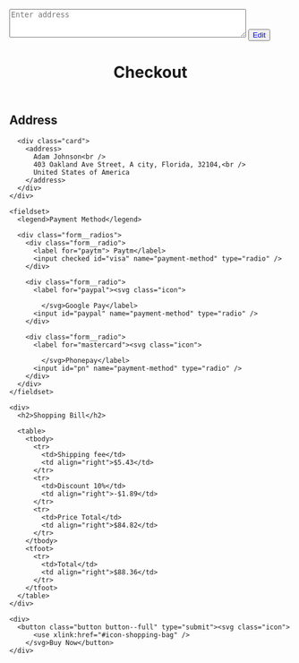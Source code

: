 <html>
  <head><style>:root {
  --color-background: #fae3ea;
  --color-primary: #fc8080;
  --font-family-base: Poppin, sans-serif;
  --font-size-h1: 1.25rem;
  --font-size-h2: 1rem;
}


* {
  box-sizing: inherit;
}

html {
  box-sizing: border-box;
}


.iphone {
  background-color: var(--color-background);
  display: grid;
  font-family: var(--font-family-base);
  line-height: 1.5;
  margin: 0;
  min-block-size: 100vh;
  padding: 5vmin;
  place-items: center;
}

address {
  font-style: normal;
}

button {
  border: 0;
  color: inherit;
  cursor: pointer;
  font: inherit;
}

fieldset {
  border: 0;
  margin: 0;
  padding: 0;
}

h1 {
  font-size: var(--font-size-h1);
  line-height: 1.2;
  margin-block: 0 1.5em;
}

h2 {
  font-size: var(--font-size-h2);
  line-height: 1.2;
  margin-block: 0 0.5em;
}

legend {
  font-weight: 600;
  margin-block-end: 0.5em;
  padding: 0;
}

input {
  border: 0;
  color: inherit;
  font: inherit;
}

input[type="radio"] {
  accent-color: var(--color-primary);
}

table {
  border-collapse: collapse;
  inline-size: 100%;
}

tbody {
  color: #b4b4b4;
}

td {
  padding-block: 0.125em;
}

tfoot {
  border-top: 1px solid #b4b4b4;
  font-weight: 600;
}

.align {
  display: grid;
  place-items: center;
}

.button {
  align-items: center;
  background-color: var(--color-primary);
  border-radius: 999em;
  color: #fff;
  display: flex;
  gap: 0.5em;
  justify-content: center;
  padding-block: 0.75em;
  padding-inline: 1em;
  transition: 0.3s;
}

.button:focus,
.button:hover {
  background-color: #e96363;
}

.button--full {
  inline-size: 100%;
}

.card {
  border-radius: 1em;
  background-color: var(--color-primary);
  color: #fff;
  padding: 1em;
}

.form {
  display: grid;
  gap: 2em;
}

.form__radios {
  display: grid;
  gap: 1em;
}

.form__radio {
  align-items: center;
  background-color: #fefdfe;
  border-radius: 1em;
  box-shadow: 0 0 1em rgba(0, 0, 0, 0.0625);
  display: flex;
  padding: 1em;
}

.form__radio label {
  align-items: center;
  display: flex;
  flex: 1;
  gap: 1em;
}

.header {
  display: flex;
  justify-content: center;
  padding-block: 0.5em;
  padding-inline: 1em;
}

.icon {
  block-size: 1em;
  display: inline-block;
  fill: currentColor;
  inline-size: 1em;
  vertical-align: middle;
}

.iphone {
  background-color: #fbf6f7;
  background-image: linear-gradient(to bottom, #fbf6f7, #fff);
  border-radius: 2em;
  block-size: 812px;
  box-shadow: 0 0 1em rgba(0, 0, 0, 0.0625);
  inline-size: 375px;
  overflow: auto;
  padding: 2em;
}
</style></head>
  <body><div class="a"> <textarea class="form-control" id="desc" rows="3" cols="50" name="desc" placeholder="Enter address"></textarea>
  <input type="submit" style="color:blue;" value="Edit">
</div>
<div class="iphone">
  <header class="header">
    <h1>Checkout</h1>
  </header>

  <form action="https://httpbin.org/post" class="form" method="POST">
    <div>
      <h2>Address</h2>

      <div class="card">
        <address>
          Adam Johnson<br />
          403 Oakland Ave Street, A city, Florida, 32104,<br />
          United States of America
        </address>
      </div>
    </div>

    <fieldset>
      <legend>Payment Method</legend>

      <div class="form__radios">
        <div class="form__radio">
          <label for="paytm"> Paytm</label>
          <input checked id="visa" name="payment-method" type="radio" />
        </div>

        <div class="form__radio">
          <label for="paypal"><svg class="icon">
              
            </svg>Google Pay</label>
          <input id="paypal" name="payment-method" type="radio" />
        </div>

        <div class="form__radio">
          <label for="mastercard"><svg class="icon">
              
            </svg>Phonepay</label>
          <input id="pn" name="payment-method" type="radio" />
        </div>
      </div>
    </fieldset>

    <div>
      <h2>Shopping Bill</h2>

      <table>
        <tbody>
          <tr>
            <td>Shipping fee</td>
            <td align="right">$5.43</td>
          </tr>
          <tr>
            <td>Discount 10%</td>
            <td align="right">-$1.89</td>
          </tr>
          <tr>
            <td>Price Total</td>
            <td align="right">$84.82</td>
          </tr>
        </tbody>
        <tfoot>
          <tr>
            <td>Total</td>
            <td align="right">$88.36</td>
          </tr>
        </tfoot>
      </table>
    </div>

    <div>
      <button class="button button--full" type="submit"><svg class="icon">
          <use xlink:href="#icon-shopping-bag" />
        </svg>Buy Now</button>
    </div>
  </form>
</div>

<svg xmlns="http://www.w3.org/2000/svg" style="display: none">

  <symbol id="icon-shopping-bag" viewBox="0 0 24 24">
    <path d="M20 7h-4v-3c0-2.209-1.791-4-4-4s-4 1.791-4 4v3h-4l-2 17h20l-2-17zm-11-3c0-1.654 1.346-3 3-3s3 1.346 3 3v3h-6v-3zm-4.751 18l1.529-13h2.222v1.5c0 .276.224.5.5.5s.5-.224.5-.5v-1.5h6v1.5c0 .276.224.5.5.5s.5-.224.5-.5v-1.5h2.222l1.529 13h-15.502z" />
  </symbol>

  <symbol id="icon-mastercard" viewBox="0 0 504 504">
    <path d="m504 252c0 83.2-67.2 151.2-151.2 151.2-83.2 0-151.2-68-151.2-151.2 0-83.2 67.2-151.2 150.4-151.2 84.8 0 152 68 152 151.2z" fill="#ffb600" />
    <path d="m352.8 100.8c83.2 0 151.2 68 151.2 151.2 0 83.2-67.2 151.2-151.2 151.2-83.2 0-151.2-68-151.2-151.2" fill="#f7981d" />
    <path d="m352.8 100.8c83.2 0 151.2 68 151.2 151.2 0 83.2-67.2 151.2-151.2 151.2" fill="#ff8500" />
    <path d="m149.6 100.8c-82.4.8-149.6 68-149.6 151.2s67.2 151.2 151.2 151.2c39.2 0 74.4-15.2 101.6-39.2 5.6-4.8 10.4-10.4 15.2-16h-31.2c-4-4.8-8-10.4-11.2-15.2h53.6c3.2-4.8 6.4-10.4 8.8-16h-71.2c-2.4-4.8-4.8-10.4-6.4-16h83.2c4.8-15.2 8-31.2 8-48 0-11.2-1.6-21.6-3.2-32h-92.8c.8-5.6 2.4-10.4 4-16h83.2c-1.6-5.6-4-11.2-6.4-16h-70.4c2.4-5.6 5.6-10.4 8.8-16h53.6c-3.2-5.6-7.2-11.2-12-16h-29.6c4.8-5.6 9.6-10.4 15.2-15.2-26.4-24.8-62.4-39.2-101.6-39.2 0-1.6 0-1.6-.8-1.6z" fill="#ff5050" />
    <path d="m0 252c0 83.2 67.2 151.2 151.2 151.2 39.2 0 74.4-15.2 101.6-39.2 5.6-4.8 10.4-10.4 15.2-16h-31.2c-4-4.8-8-10.4-11.2-15.2h53.6c3.2-4.8 6.4-10.4 8.8-16h-71.2c-2.4-4.8-4.8-10.4-6.4-16h83.2c4.8-15.2 8-31.2 8-48 0-11.2-1.6-21.6-3.2-32h-92.8c.8-5.6 2.4-10.4 4-16h83.2c-1.6-5.6-4-11.2-6.4-16h-70.4c2.4-5.6 5.6-10.4 8.8-16h53.6c-3.2-5.6-7.2-11.2-12-16h-29.6c4.8-5.6 9.6-10.4 15.2-15.2-26.4-24.8-62.4-39.2-101.6-39.2h-.8" fill="#e52836" />
    <path d="m151.2 403.2c39.2 0 74.4-15.2 101.6-39.2 5.6-4.8 10.4-10.4 15.2-16h-31.2c-4-4.8-8-10.4-11.2-15.2h53.6c3.2-4.8 6.4-10.4 8.8-16h-71.2c-2.4-4.8-4.8-10.4-6.4-16h83.2c4.8-15.2 8-31.2 8-48 0-11.2-1.6-21.6-3.2-32h-92.8c.8-5.6 2.4-10.4 4-16h83.2c-1.6-5.6-4-11.2-6.4-16h-70.4c2.4-5.6 5.6-10.4 8.8-16h53.6c-3.2-5.6-7.2-11.2-12-16h-29.6c4.8-5.6 9.6-10.4 15.2-15.2-26.4-24.8-62.4-39.2-101.6-39.2h-.8" fill="#cb2026" />
    <g fill="#fff">
      <path d="m204.8 290.4 2.4-13.6c-.8 0-2.4.8-4 .8-5.6 0-6.4-3.2-5.6-4.8l4.8-28h8.8l2.4-15.2h-8l1.6-9.6h-16s-9.6 52.8-9.6 59.2c0 9.6 5.6 13.6 12.8 13.6 4.8 0 8.8-1.6 10.4-2.4z" />
      <path d="m210.4 264.8c0 22.4 15.2 28 28 28 12 0 16.8-2.4 16.8-2.4l3.2-15.2s-8.8 4-16.8 4c-17.6 0-14.4-12.8-14.4-12.8h32.8s2.4-10.4 2.4-14.4c0-10.4-5.6-23.2-23.2-23.2-16.8-1.6-28.8 16-28.8 36zm28-23.2c8.8 0 7.2 10.4 7.2 11.2h-17.6c0-.8 1.6-11.2 10.4-11.2z" />
      <path d="m340 290.4 3.2-17.6s-8 4-13.6 4c-11.2 0-16-8.8-16-18.4 0-19.2 9.6-29.6 20.8-29.6 8 0 14.4 4.8 14.4 4.8l2.4-16.8s-9.6-4-18.4-4c-18.4 0-36.8 16-36.8 46.4 0 20 9.6 33.6 28.8 33.6 6.4 0 15.2-2.4 15.2-2.4z" />
      <path d="m116.8 227.2c-11.2 0-19.2 3.2-19.2 3.2l-2.4 13.6s7.2-3.2 17.6-3.2c5.6 0 10.4.8 10.4 5.6 0 3.2-.8 4-.8 4s-4.8 0-7.2 0c-13.6 0-28.8 5.6-28.8 24 0 14.4 9.6 17.6 15.2 17.6 11.2 0 16-7.2 16.8-7.2l-.8 6.4h14.4l6.4-44c0-19.2-16-20-21.6-20zm3.2 36c0 2.4-1.6 15.2-11.2 15.2-4.8 0-6.4-4-6.4-6.4 0-4 2.4-9.6 14.4-9.6 2.4.8 3.2.8 3.2.8z" />
      <path d="m153.6 292c4 0 24 .8 24-20.8 0-20-19.2-16-19.2-24 0-4 3.2-5.6 8.8-5.6 2.4 0 11.2.8 11.2.8l2.4-14.4s-5.6-1.6-15.2-1.6c-12 0-24 4.8-24 20.8 0 18.4 20 16.8 20 24 0 4.8-5.6 5.6-9.6 5.6-7.2 0-14.4-2.4-14.4-2.4l-2.4 14.4c.8 1.6 4.8 3.2 18.4 3.2z" />
      <path d="m472.8 214.4-3.2 21.6s-6.4-8-15.2-8c-14.4 0-27.2 17.6-27.2 38.4 0 12.8 6.4 26.4 20 26.4 9.6 0 15.2-6.4 15.2-6.4l-.8 5.6h16l12-76.8zm-7.2 42.4c0 8.8-4 20-12.8 20-5.6 0-8.8-4.8-8.8-12.8 0-12.8 5.6-20.8 12.8-20.8 5.6 0 8.8 4 8.8 13.6z" />
      <path d="m29.6 291.2 9.6-57.6 1.6 57.6h11.2l20.8-57.6-8.8 57.6h16.8l12.8-76.8h-26.4l-16 47.2-.8-47.2h-23.2l-12.8 76.8z" />
      <path d="m277.6 291.2c4.8-26.4 5.6-48 16.8-44 1.6-10.4 4-14.4 5.6-18.4 0 0-.8 0-3.2 0-7.2 0-12.8 9.6-12.8 9.6l1.6-8.8h-15.2l-10.4 62.4h17.6z" />
      <path d="m376.8 227.2c-11.2 0-19.2 3.2-19.2 3.2l-2.4 13.6s7.2-3.2 17.6-3.2c5.6 0 10.4.8 10.4 5.6 0 3.2-.8 4-.8 4s-4.8 0-7.2 0c-13.6 0-28.8 5.6-28.8 24 0 14.4 9.6 17.6 15.2 17.6 11.2 0 16-7.2 16.8-7.2l-.8 6.4h14.4l6.4-44c.8-19.2-16-20-21.6-20zm4 36c0 2.4-1.6 15.2-11.2 15.2-4.8 0-6.4-4-6.4-6.4 0-4 2.4-9.6 14.4-9.6 2.4.8 2.4.8 3.2.8z" />
      <path d="m412 291.2c4.8-26.4 5.6-48 16.8-44 1.6-10.4 4-14.4 5.6-18.4 0 0-.8 0-3.2 0-7.2 0-12.8 9.6-12.8 9.6l1.6-8.8h-15.2l-10.4 62.4h17.6z" />
    </g>
    <path d="m180 279.2c0 9.6 5.6 13.6 12.8 13.6 5.6 0 10.4-1.6 12-2.4l2.4-13.6c-.8 0-2.4.8-4 .8-5.6 0-6.4-3.2-5.6-4.8l4.8-28h8.8l2.4-15.2h-8l1.6-9.6" fill="#dce5e5" />
    <path d="m218.4 264.8c0 22.4 7.2 28 20 28 12 0 16.8-2.4 16.8-2.4l3.2-15.2s-8.8 4-16.8 4c-17.6 0-14.4-12.8-14.4-12.8h32.8s2.4-10.4 2.4-14.4c0-10.4-5.6-23.2-23.2-23.2-16.8-1.6-20.8 16-20.8 36zm20-23.2c8.8 0 10.4 10.4 10.4 11.2h-20.8c0-.8 1.6-11.2 10.4-11.2z" fill="#dce5e5" />
    <path d="m340 290.4 3.2-17.6s-8 4-13.6 4c-11.2 0-16-8.8-16-18.4 0-19.2 9.6-29.6 20.8-29.6 8 0 14.4 4.8 14.4 4.8l2.4-16.8s-9.6-4-18.4-4c-18.4 0-28.8 16-28.8 46.4 0 20 1.6 33.6 20.8 33.6 6.4 0 15.2-2.4 15.2-2.4z" fill="#dce5e5" />
    <path d="m95.2 244.8s7.2-3.2 17.6-3.2c5.6 0 10.4.8 10.4 5.6 0 3.2-.8 4-.8 4s-4.8 0-7.2 0c-13.6 0-28.8 5.6-28.8 24 0 14.4 9.6 17.6 15.2 17.6 11.2 0 16-7.2 16.8-7.2l-.8 6.4h14.4l6.4-44c0-18.4-16-19.2-22.4-19.2m12 34.4c0 2.4-9.6 15.2-19.2 15.2-4.8 0-6.4-4-6.4-6.4 0-4 2.4-9.6 14.4-9.6 2.4.8 11.2.8 11.2.8z" fill="#dce5e5" />
    <path d="m136 290.4s4.8 1.6 18.4 1.6c4 0 24 .8 24-20.8 0-20-19.2-16-19.2-24 0-4 3.2-5.6 8.8-5.6 2.4 0 11.2.8 11.2.8l2.4-14.4s-5.6-1.6-15.2-1.6c-12 0-16 4.8-16 20.8 0 18.4 12 16.8 12 24 0 4.8-5.6 5.6-9.6 5.6" fill="#dce5e5" />
    <path d="m469.6 236s-6.4-8-15.2-8c-14.4 0-19.2 17.6-19.2 38.4 0 12.8-1.6 26.4 12 26.4 9.6 0 15.2-6.4 15.2-6.4l-.8 5.6h16l12-76.8m-20.8 41.6c0 8.8-7.2 20-16 20-5.6 0-8.8-4.8-8.8-12.8 0-12.8 5.6-20.8 12.8-20.8 5.6 0 12 4 12 13.6z" fill="#dce5e5" />
    <path d="m29.6 291.2 9.6-57.6 1.6 57.6h11.2l20.8-57.6-8.8 57.6h16.8l12.8-76.8h-20l-22.4 47.2-.8-47.2h-8.8l-27.2 76.8z" fill="#dce5e5" />
    <path d="m260.8 291.2h16.8c4.8-26.4 5.6-48 16.8-44 1.6-10.4 4-14.4 5.6-18.4 0 0-.8 0-3.2 0-7.2 0-12.8 9.6-12.8 9.6l1.6-8.8" fill="#dce5e5" />
    <path d="m355.2 244.8s7.2-3.2 17.6-3.2c5.6 0 10.4.8 10.4 5.6 0 3.2-.8 4-.8 4s-4.8 0-7.2 0c-13.6 0-28.8 5.6-28.8 24 0 14.4 9.6 17.6 15.2 17.6 11.2 0 16-7.2 16.8-7.2l-.8 6.4h14.4l6.4-44c0-18.4-16-19.2-22.4-19.2m12 34.4c0 2.4-9.6 15.2-19.2 15.2-4.8 0-6.4-4-6.4-6.4 0-4 2.4-9.6 14.4-9.6 3.2.8 11.2.8 11.2.8z" fill="#dce5e5" />
    <path d="m395.2 291.2h16.8c4.8-26.4 5.6-48 16.8-44 1.6-10.4 4-14.4 5.6-18.4 0 0-.8 0-3.2 0-7.2 0-12.8 9.6-12.8 9.6l1.6-8.8" fill="#dce5e5" />
  </symbol>

  <symbol id="icon-paypal" viewBox="0 0 491.2 491.2">
    <path d="m392.049 36.8c-22.4-25.6-64-36.8-116-36.8h-152.8c-10.4 0-20 8-21.6 18.4l-64 403.2c-1.6 8 4.8 15.2 12.8 15.2h94.4l24-150.4-.8 4.8c1.6-10.4 10.4-18.4 21.6-18.4h44.8c88 0 156.8-36 176.8-139.2.8-3.2.8-6.4 1.6-8.8-2.4-1.6-2.4-1.6 0 0 5.6-38.4 0-64-20.8-88" fill="#263b80" />
    <path d="m412.849 124.8c-.8 3.2-.8 5.6-1.6 8.8-20 103.2-88.8 139.2-176.8 139.2h-44.8c-10.4 0-20 8-21.6 18.4l-29.6 186.4c-.8 7.2 4 13.6 11.2 13.6h79.2c9.6 0 17.6-7.2 19.2-16l.8-4 15.2-94.4.8-5.6c1.6-9.6 9.6-16 19.2-16h12c76.8 0 136.8-31.2 154.4-121.6 7.2-37.6 3.2-69.6-16-91.2-6.4-7.2-13.6-12.8-21.6-17.6" fill="#139ad6" />
    <path d="m391.249 116.8c-3.2-.8-6.4-1.6-9.6-2.4s-6.4-1.6-10.4-1.6c-12-2.4-25.6-3.2-39.2-3.2h-119.2c-3.2 0-5.6.8-8 1.6-5.6 2.4-9.6 8-10.4 14.4l-25.6 160.8-.8 4.8c1.6-10.4 10.4-18.4 21.6-18.4h44.8c88 0 156.8-36 176.8-139.2.8-3.2.8-6.4 1.6-8.8-4.8-2.4-10.4-4.8-16.8-7.2-1.6 0-3.2-.8-4.8-.8" fill="#232c65" />
    <path d="m275.249 0h-152c-10.4 0-20 8-21.6 18.4l-36.8 230.4 246.4-246.4c-11.2-1.6-23.2-2.4-36-2.4z" fill="#2a4dad" />
    <path d="m441.649 153.6c-2.4-4-4-8-7.2-12-5.6-6.4-13.6-12-21.6-16.8-.8 3.2-.8 5.6-1.6 8.8-20 103.2-88.8 139.2-176.8 139.2h-44.8c-10.4 0-20 8-21.6 18.4l-25.6 161.6z" fill="#0d7dbc" />
    <path d="m50.449 436.8h94.4l23.2-145.6c0-2.4.8-4 1.6-5.6l-131.2 131.2-.8 4.8c-.8 8 4.8 15.2 12.8 15.2z" fill="#232c65" />
    <path d="m246.449 0h-123.2c-3.2 0-5.6.8-8 1.6l-12 12c-.8 1.6-1.6 3.2-1.6 4.8l-24 150.4z" fill="#436bc4" />
    <path d="m450.449 232.8c2.4-12 3.2-23.2 3.2-34.4l-156 156c76-.8 135.2-32 152.8-121.6z" fill="#0cb2ed" />
    <path d="m248.849 471.2 12.8-80-100 100h68c9.6 0 17.6-7.2 19.2-16z" fill="#0cb2ed" />
    <g fill="#33e2ff" opacity=".6">
      <path d="m408.049 146.4 45.6 45.6c0-5.6-1.6-11.2-2.4-16.8l-40-40c-1.6 4-2.4 7.2-3.2 11.2z" />
      <path d="m396.849 180c-1.6 3.2-3.2 6.4-4.8 9.6l55.2 55.2c.8-4 1.6-8 2.4-12z" />
      <path d="m431.249 287.2c1.6-3.2 3.2-6.4 4.8-9.6l-60.8-60.8c-2.4 2.4-4 5.6-6.4 8z" />
      <path d="m335.249 250.4 69.6 69.6 7.2-7.2-68-68c-3.2 1.6-5.6 3.2-8.8 5.6z" />
      <path d="m292.849 266.4 76 76c3.2-1.6 6.4-3.2 9.6-4.8l-74.4-74.4c-4 .8-7.2 2.4-11.2 3.2z" />
      <path d="m320.849 353.6c4-.8 8.8-.8 12.8-1.6l-80-80c-4.8 0-8.8.8-13.6.8z" />
      <path d="m196.049 272.8h-6.4c-2.4 0-4.8.8-6.4.8l86.4 87.2c2.4-2.4 5.6-4.8 8.8-5.6z" />
      <path d="m164.049 314.4 94.4 94.4 2.4-12.8-94.4-94.4z" />
      <path d="m156.049 364.8 94.4 94.4 2.4-12-94.4-94.4z" />
      <path d="m150.449 403.2-1.6 12.8 75.2 75.2h5.6c2.4 0 4.8-.8 7.2-1.6z" />
      <path d="m140.049 466.4 24.8 24.8h14.4l-36.8-36.8z" />
    </g>
  </symbol>

  <symbol id="icon-visa" viewBox="0 0 504 504">
    <path d="m184.8 324.4 25.6-144h40l-24.8 144z" fill="#3c58bf" />
    <path d="m184.8 324.4 32.8-144h32.8l-24.8 144z" fill="#293688" />
    <path d="m370.4 182c-8-3.2-20.8-6.4-36.8-6.4-40 0-68.8 20-68.8 48.8 0 21.6 20 32.8 36 40s20.8 12 20.8 18.4c0 9.6-12.8 14.4-24 14.4-16 0-24.8-2.4-38.4-8l-5.6-2.4-5.6 32.8c9.6 4 27.2 8 45.6 8 42.4 0 70.4-20 70.4-50.4 0-16.8-10.4-29.6-34.4-40-14.4-7.2-23.2-11.2-23.2-18.4 0-6.4 7.2-12.8 23.2-12.8 13.6 0 23.2 2.4 30.4 5.6l4 1.6z" fill="#3c58bf" />
    <path d="m370.4 182c-8-3.2-20.8-6.4-36.8-6.4-40 0-61.6 20-61.6 48.8 0 21.6 12.8 32.8 28.8 40s20.8 12 20.8 18.4c0 9.6-12.8 14.4-24 14.4-16 0-24.8-2.4-38.4-8l-5.6-2.4-5.6 32.8c9.6 4 27.2 8 45.6 8 42.4 0 70.4-20 70.4-50.4 0-16.8-10.4-29.6-34.4-40-14.4-7.2-23.2-11.2-23.2-18.4 0-6.4 7.2-12.8 23.2-12.8 13.6 0 23.2 2.4 30.4 5.6l4 1.6z" fill="#293688" />
    <path d="m439.2 180.4c-9.6 0-16.8.8-20.8 10.4l-60 133.6h43.2l8-24h51.2l4.8 24h38.4l-33.6-144zm-18.4 96c2.4-7.2 16-42.4 16-42.4s3.2-8.8 5.6-14.4l2.4 13.6s8 36 9.6 44h-33.6z" fill="#3c58bf" />
    <path d="m448.8 180.4c-9.6 0-16.8.8-20.8 10.4l-69.6 133.6h43.2l8-24h51.2l4.8 24h38.4l-33.6-144zm-28 96c3.2-8 16-42.4 16-42.4s3.2-8.8 5.6-14.4l2.4 13.6s8 36 9.6 44h-33.6z" fill="#293688" />
    <path d="m111.2 281.2-4-20.8c-7.2-24-30.4-50.4-56-63.2l36 128h43.2l64.8-144h-43.2z" fill="#3c58bf" />
    <path d="m111.2 281.2-4-20.8c-7.2-24-30.4-50.4-56-63.2l36 128h43.2l64.8-144h-35.2z" fill="#293688" />
    <path d="m0 180.4 7.2 1.6c51.2 12 86.4 42.4 100 78.4l-14.4-68c-2.4-9.6-9.6-12-18.4-12z" fill="#ffbc00" />
    <path d="m0 180.4c51.2 12 93.6 43.2 107.2 79.2l-13.6-56.8c-2.4-9.6-10.4-15.2-19.2-15.2z" fill="#f7981d" />
    <path d="m0 180.4c51.2 12 93.6 43.2 107.2 79.2l-9.6-31.2c-2.4-9.6-5.6-19.2-16.8-23.2z" fill="#ed7c00" />
    <g fill="#051244">
      <path d="m151.2 276.4-27.2-27.2-12.8 30.4-3.2-20c-7.2-24-30.4-50.4-56-63.2l36 128h43.2z" />
      <path d="m225.6 324.4-34.4-35.2-6.4 35.2z" />
      <path d="m317.6 274.8c3.2 3.2 4.8 5.6 4 8.8 0 9.6-12.8 14.4-24 14.4-16 0-24.8-2.4-38.4-8l-5.6-2.4-5.6 32.8c9.6 4 27.2 8 45.6 8 25.6 0 46.4-7.2 58.4-20z" />
      <path d="m364 324.4h37.6l8-24h51.2l4.8 24h38.4l-13.6-58.4-48-46.4 2.4 12.8s8 36 9.6 44h-33.6c3.2-8 16-42.4 16-42.4s3.2-8.8 5.6-14.4" />
    </g>
  </symbol>
</svg>
